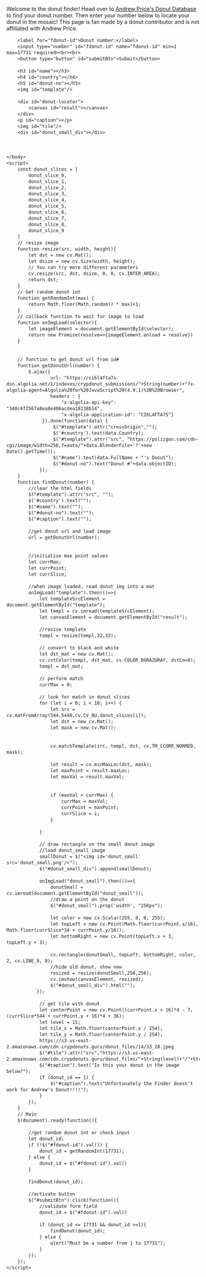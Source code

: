 Welcome to the donut finder! Head over to <a href="https://andrewprice.art/17731-first-steps/donuts" target="_blank">Andrew Price's Donut Database</a> to find your donut number. Then enter your number below to locate your donut in the mosaic! This page is fan made by a donut contributor and is not affiliated with Andrew Price.

<html>
    <head>
        <script src="https://ajax.googleapis.com/ajax/libs/jquery/3.6.0/jquery.min.js"></script>
        <script src="https://docs.opencv.org/3.3.1/opencv.js" type="text/javascript"></script>
        <script src="https://cryptoclidus.github.io/find_my_donut/donut_slice_0.js"></script>
        <script src="https://cryptoclidus.github.io/find_my_donut/donut_slice_1.js"></script>
        <script src="https://cryptoclidus.github.io/find_my_donut/donut_slice_2.js"></script>
        <script src="https://cryptoclidus.github.io/find_my_donut/donut_slice_3.js"></script>
        <script src="https://cryptoclidus.github.io/find_my_donut/donut_slice_4.js"></script>
        <script src="https://cryptoclidus.github.io/find_my_donut/donut_slice_5.js"></script>
        <script src="https://cryptoclidus.github.io/find_my_donut/donut_slice_6.js"></script>
        <script src="https://cryptoclidus.github.io/find_my_donut/donut_slice_7.js"></script>
        <script src="https://cryptoclidus.github.io/find_my_donut/donut_slice_8.js"></script>
        <script src="https://cryptoclidus.github.io/find_my_donut/donut_slice_9.js"></script>
    </head>
    <body>

        <label for="fdonut-id">Donut number:</label>
        <input type="number" id="fdonut-id" name="fdonut-id" min=1 max=17731 required><br><br>
        <button type="button" id="submitBtn">Submit</button>

        <h3 id="name"></h3>
        <h4 id="country"></h4>
        <h5 id="donut-no"></h5>
        <img id="template"/>
        
        <div id="donut-locator">
            <canvas id="result"></canvas>
        </div>
        <p id="caption"></p>
        <img id="tile"/>
        <div id="donut_small_div"></div>
        
        
        
    </body>
    <script>
        const donut_slices = [
            donut_slice_0,
            donut_slice_1,
            donut_slice_2,
            donut_slice_3,
            donut_slice_4,
            donut_slice_5,
            donut_slice_6,
            donut_slice_7,
            donut_slice_8,
            donut_slice_9
        ]
        // resize image 
        function resize(src, width, height){
            let dst = new cv.Mat();
            let dsize = new cv.Size(width, height);
            // You can try more different parameters
            cv.resize(src, dst, dsize, 0, 0, cv.INTER_AREA);
            return dst;
        }
        // Get random donut int
        function getRandomInt(max) {
            return Math.floor(Math.random() * max)+1;
        }
        // callback function to wait for image to load
        function onImgLoad(selector){
            let imageElement = document.getElementById(selector);
            return new Promise(resolve=>{imageElement.onload = resolve})
        }


        // function to get donut url from id#
        function getDonutUrl(number) {
            $.ajax({
                    url: "https://ci6l4fta7s-dsn.algolia.net/1/indexes/crypdonut_submissions/"+String(number)+"?x-algolia-agent=Algolia%20for%20JavaScript%20(4.9.1)%3B%20Browser",
                    headers : {
                        "x-algolia-api-key": "348c4f2567a8ea8e406acdea18138b14",
                        "x-algolia-application-id": "CI6L4FTA7S"}       
                 }).done(function(data) {
                     $("#template").attr("crossOrigin","");
                     $('#country').text(data.Country);
                     $("#template").attr("src", "https://poliigon.com/cdn-cgi/image/width=256,f=auto/"+data.BlenderFile+'?'+new Date().getTime());
                     $("#name").text(data.FullName + "'s Donut");
                     $("#donut-no").text("Donut #"+data.objectID);
                });
        }
        function findDonut(number) {
            //clear the html fields
            $("#template").attr("src", "");
            $('#country').text("");
            $("#name").text("");
            $("#donut-no").text("");
            $("#caption").text("");

            //get donut url and load image
            url = getDonutUrl(number);
                    
            
            //initialize max point values
            let currMax;
            let currPoint;
            let currSlice;
            
            //when image loaded, read donut img into a mat
            onImgLoad("template").then(()=>{
                let templateSrcElement = document.getElementById("template");
                let templ = cv.imread(templateSrcElement);
                let canvasElement = document.getElementById("result");
                
                //resize template
                templ = resize(templ,32,32);
                
                // convert to black and white
                let dst_mat = new cv.Mat();
                cv.cvtColor(templ, dst_mat, cv.COLOR_BGRA2GRAY, dstCn=0);
                templ = dst_mat;
                
                // perform match
                currMax = 0;
                
                // look for match in donut slices
                for (let i = 0; i < 10; i++) {
                    let src = cv.matFromArray(544,5440,cv.CV_8U,donut_slices[i]);
                    let dst = new cv.Mat();
                    let mask = new cv.Mat();


                    cv.matchTemplate(src, templ, dst, cv.TM_CCORR_NORMED, mask);

                    let result = cv.minMaxLoc(dst, mask);
                    let maxPoint = result.maxLoc;
                    let maxVal = result.maxVal;
                    
                    
                    if (maxVal > currMax) {
                        currMax = maxVal;
                        currPoint = maxPoint;
                        currSlice = i;
                    }
                    
                }
                    
                // draw rectangle on the small donut image
                //load donut_small image
                smallDonut = $("<img id='donut_small' src='donut_small.png'/>");
                $("#donut_small_div").append(smallDonut);
                
                onImgLoad("donut_small").then(()=>{
                    donutSmall = cv.imread(document.getElementById("donut_small"));
                    //draw a point on the donut
                    $("#donut_small").prop('width', "256px"); 
                    
                    let color = new cv.Scalar(255, 0, 0, 255);
                    let topLeft = new cv.Point(Math.floor(currPoint.x/16), Math.floor(currSlice*34 + currPoint.y/16));
                    let bottomRight = new cv.Point(topLeft.x + 3, topLeft.y + 3);

                    cv.rectangle(donutSmall, topLeft, bottomRight, color, 2, cv.LINE_8, 0);
                    //hide old donut, show new
                    resized = resize(donutSmall,256,256);
                    cv.imshow(canvasElement, resized);
                    $("#donut_small_div").html("");
               });
                
                // get tile with donut
                let centerPoint = new cv.Point((currPoint.x + 16)*4 - 7, (currSlice*544 + currPoint.y + 16)*4 + 36);
                let level = 15;
                let tile_x = Math.floor(centerPoint.x / 254);
                let tile_y = Math.floor(centerPoint.y / 254);
                https://s3.us-east-2.amazonaws.com/cdn.crypdonuts.guru/donut_files/14/33_28.jpeg
                $("#tile").attr("src","https://s3.us-east-2.amazonaws.com/cdn.crypdonuts.guru/donut_files/"+String(level)+"/"+String(tile_x)+"_"+String(tile_y)+".jpeg");
                $("#caption").text("Is this your donut in the image below?");
                if (donut_id == 1) {
                    $("#caption").text("Unfortunately the Finder doesn't work for Andrew's Donut!!!!");
                }
            });
        }
        // Main
        $(document).ready(function(){

            //get random donut int or check input
            let donut_id;
            if (!$("#fdonut-id").val()) {
                donut_id = getRandomInt(17731);
            } else {
                donut_id = $("#fdonut-id").val()
            }
            
            findDonut(donut_id);
            
            //activate button
            $("#submitBtn").click(function(){
                //validate form field
                donut_id = $("#fdonut-id").val()
                
                if (donut_id <= 17731 && donut_id >=1){
                    findDonut(donut_id);
                } else {
                    alert("Must be a number from 1 to 17731");
                }
            });            
        });
    </script>
</html>
